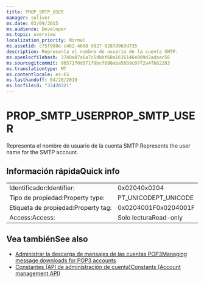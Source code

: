 ```yaml
---
title: PROP_SMTP_USER
manager: soliver
ms.date: 03/09/2015
ms.audience: Developer
ms.topic: overview
localization_priority: Normal
ms.assetid: c75f908e-c462-4608-9d27-8287d963d735
description: Representa el nombre de usuario de la cuenta SMTP.
ms.openlocfilehash: 3740a87a6a7c5dbbf68a1616146e009d2adaac56
ms.sourcegitcommit: 8657170d071f9bcf680aba50b9c07f2a4fb82283
ms.translationtype: MT
ms.contentlocale: es-ES
ms.lasthandoff: 04/28/2019
ms.locfileid: "33420321"
---
```

# <a name="prop_smtp_user"></a><span data-ttu-id="f61b9-103">PROP_SMTP_USER</span><span class="sxs-lookup"><span data-stu-id="f61b9-103">PROP_SMTP_USER</span></span>

<span data-ttu-id="f61b9-104">Representa el nombre de usuario de la cuenta SMTP.</span><span class="sxs-lookup"><span data-stu-id="f61b9-104">Represents the user name for the SMTP account.</span></span>
  
## <a name="quick-info"></a><span data-ttu-id="f61b9-105">Información rápida</span><span class="sxs-lookup"><span data-stu-id="f61b9-105">Quick info</span></span>

|||
|:-----|:-----|
|<span data-ttu-id="f61b9-106">Identificador:</span><span class="sxs-lookup"><span data-stu-id="f61b9-106">Identifier:</span></span>  <br/> |<span data-ttu-id="f61b9-107">0x0204</span><span class="sxs-lookup"><span data-stu-id="f61b9-107">0x0204</span></span>  <br/> |
|<span data-ttu-id="f61b9-108">Tipo de propiedad:</span><span class="sxs-lookup"><span data-stu-id="f61b9-108">Property type:</span></span>  <br/> |<span data-ttu-id="f61b9-109">PT_UNICODE</span><span class="sxs-lookup"><span data-stu-id="f61b9-109">PT_UNICODE</span></span>  <br/> |
|<span data-ttu-id="f61b9-110">Etiqueta de propiedad:</span><span class="sxs-lookup"><span data-stu-id="f61b9-110">Property tag:</span></span>  <br/> |<span data-ttu-id="f61b9-111">0x0204001F</span><span class="sxs-lookup"><span data-stu-id="f61b9-111">0x0204001F</span></span>  <br/> |
|<span data-ttu-id="f61b9-112">Access:</span><span class="sxs-lookup"><span data-stu-id="f61b9-112">Access:</span></span>  <br/> |<span data-ttu-id="f61b9-113">Solo lectura</span><span class="sxs-lookup"><span data-stu-id="f61b9-113">Read-only</span></span>  <br/> |
   
## <a name="see-also"></a><span data-ttu-id="f61b9-114">Vea también</span><span class="sxs-lookup"><span data-stu-id="f61b9-114">See also</span></span>

- [<span data-ttu-id="f61b9-115">Administrar la descarga de mensajes de las cuentas POP3</span><span class="sxs-lookup"><span data-stu-id="f61b9-115">Managing message downloads for POP3 accounts</span></span>](managing-message-downloads-for-pop3-accounts.md)
- [<span data-ttu-id="f61b9-116">Constantes (API de administración de cuenta)</span><span class="sxs-lookup"><span data-stu-id="f61b9-116">Constants (Account management API)</span></span>](constants-account-management-api.md)

